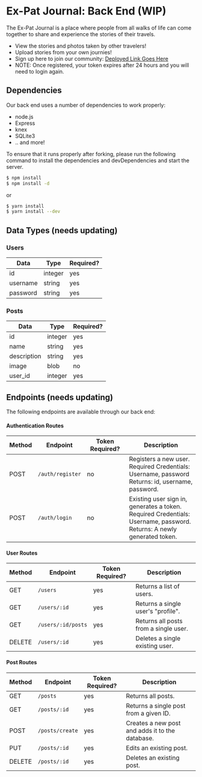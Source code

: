 # Ex-Pat Journal: Back End (WIP)

The Ex-Pat Journal is a place where people from all walks of life can come together to share and experience the stories of their travels.

  - View the stories and photos taken by other travelers!
  - Upload stories from your own journies!
  - Sign up here to join our community: [Deployed Link Goes Here](link)
  - NOTE: Once registered, your token expires after 24 hours and you will need to login again.

## Dependencies

Our back end uses a number of dependencies to work properly:

* node.js 
* Express
* knex
* SQLite3
* .. and more!

To ensure that it runs properly after forking, please run the following command to install the dependencies and devDependencies and start the server.

```sh
$ npm install
$ npm install -d
```

or

```sh
$ yarn install 
$ yarn install --dev
```
## Data Types (needs updating)

### Users
| Data | Type | Required? |
| ------ | ------ | ------ | 
| id | integer | yes |
| username | string | yes |
| password | string | yes |

### Posts
| Data | Type | Required? |
| ------ | ------ | ------ | 
| id | integer | yes |
| name | string | yes |
| description | string | yes |
| image | blob | no |
| user_id | integer | yes |


## Endpoints (needs updating)

The following endpoints are available through our back end:

#### Authentication Routes

| Method | Endpoint | Token Required? | Description |
| ------ | ------ | ------ | ------ |
| POST | `/auth/register` | no | Registers a new user. <br> Required Credentials: Username, password <br> Returns:  id, username, password. 
| POST | `/auth/login` | no | Existing user sign in, generates a token. <br> Required Credentials: Username, password. <br> Returns: A newly generated token.

#### User Routes

| Method | Endpoint | Token Required? | Description |
| ------ | ------ | ------ | ------ |
| GET | `/users` | yes | Returns a list of users.  
| GET | `/users/:id` | yes | Returns a single user's "profile".  
| GET | `/users/:id/posts` | yes | Returns all posts from a single user.
| DELETE | `/users/:id` | yes | Deletes a single existing user.

#### Post Routes

| Method | Endpoint | Token Required? | Description |
| ------ | ------ | ------ | ------ |
| GET | `/posts` | yes | Returns all posts.  
| GET | `/posts/:id` | yes | Returns a single post from a given ID.  
| POST | `/posts/create` | yes | Creates a new post and adds it to the database.
| PUT | `/posts/:id` | yes | Edits an existing post.
| DELETE | `/posts/:id` | yes | Deletes an existing post.
